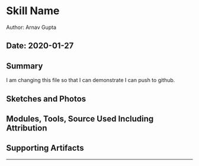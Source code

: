 #  Skill Name

Author: Arnav Gupta

Date: 2020-01-27
-----

## Summary
I am changing this file so that I can demonstrate I can push to github.

## Sketches and Photos


## Modules, Tools, Source Used Including Attribution


## Supporting Artifacts


-----
